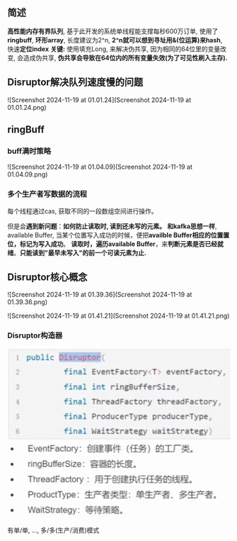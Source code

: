 ## 简述

**高性能内存有界队列**, 基于此开发的系统单线程能支撑每秒600万订单, 
使用了**ringbuff**, **环形array**, 长度建议为2^n, **2^n就可以想到寻址用&(位运算)来hash**, 快速**定位index**
**关键:** 使用填充Long, 来解决伪共享, 因为相同的64位里的变量改变,  会造成伪共享, **伪共享会导致在64位内的所有变量失效(为了可见性刷入主存).**

## Disruptor解决队列速度慢的问题

![Screenshot 2024-11-19 at 01.01.24](Screenshot 2024-11-19 at 01.01.24.png)

## ringBuff

### buff满时策略

![Screenshot 2024-11-19 at 01.04.09](Screenshot 2024-11-19 at 01.04.09.png)

### 多个生产者写数据的流程

每个线程通过cas, 获取不同的一段数组空间进行操作。

但是会**遇到新问题**：**如何防止读取时, 读到还未写的元素。** **和kafka思想一样**, available Buffer, 当某个位置写入成功的时候，便把**availble Buffer相应的位置置位，标记为写入成功**。
**读取时，遍历available Buffer**，来**判断元素是否已经就绪**。**只能读到"最早未写入"的前一个可读元素为止.**

## Disruptor核心概念



![Screenshot 2024-11-19 at 01.39.36](Screenshot 2024-11-19 at 01.39.36.png)

![Screenshot 2024-11-19 at 01.41.21](Screenshot 2024-11-19 at 01.41.21.png)

### Disruptor构造器

<img src="Screenshot 2024-11-19 at 01.41.53.png" alt="Screenshot 2024-11-19 at 01.41.53" style="zoom: 50%;" />

<img src="Screenshot 2024-11-19 at 01.42.11.png" alt="Screenshot 2024-11-19 at 01.42.11" style="zoom:50%;" />

有单/单, ..., 多/多(生产/消费)模式